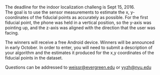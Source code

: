 The deadline for the indoor localization challeng is Sept 15, 2016.  
The goal is to use the sensor measurements to estimate the x, y-coordinates of the fiducial points as accurately as possible.
For the first fiducial point, the phone was held in a vertical position, so the y-axis was pointing up, and the z-axis was aligned with the direction that the user was facing.

The winners will receive a free Android device.  Winners will be announced in early October.  In order to enter, you will need to submit a description of your algorithm and the estimates it produced for the x,y coordinates of the fiducial points in the dataset.

Questions can be addressed to weissr@evergreen.edu or yyzh@nyu.edu

